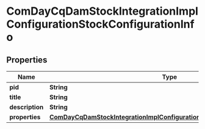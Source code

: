 

# ComDayCqDamStockIntegrationImplConfigurationStockConfigurationInfo

## Properties

Name | Type | Description | Notes
------------ | ------------- | ------------- | -------------
**pid** | **String** |  |  [optional]
**title** | **String** |  |  [optional]
**description** | **String** |  |  [optional]
**properties** | [**ComDayCqDamStockIntegrationImplConfigurationStockConfigurationProperties**](ComDayCqDamStockIntegrationImplConfigurationStockConfigurationProperties.md) |  |  [optional]




